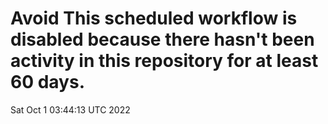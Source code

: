 # Avoid This scheduled workflow is disabled because there hasn't been activity in this repository for at least 60 days.
Sat Oct  1 03:44:13 UTC 2022
